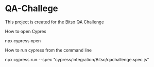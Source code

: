 # QA-Challege
This project is created for the Bitso QA Challenge 

How to open Cypres 

 npx cypress open

How to run cypress from the command line
 
 npx cypress run --spec "cypress/integration/Bitso/qachallenge.spec.js"


